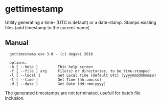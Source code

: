 
# gettimestamp

Utility generating a time- (UTC is default) or a date-stamp. Stamps existing files (add timestamp to the current-name).

## Manual

	  gettimestamp.exe 3.0 - (c) degski 2018

	  options:
	  -h [ --help ]         This help screen
	  -f [ --file ] arg     File(s) or directories, to be time-stamped
	  -l [ --local ]        Get Local Time (default UTC) (yyyymmddhhmmss)
	  -t [ --time ]         Get Time (hh::mm:ss)
	  -d [ --date ]         Get Date (dd::mm:yyyy)

  The generated timestamps are not terminated, usefull for batch file inclusion.
